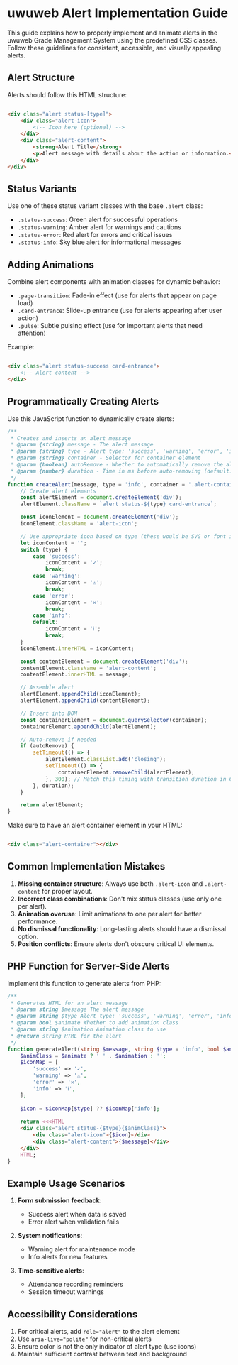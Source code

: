 # uwuweb Alert Implementation Guide

This guide explains how to properly implement and animate alerts in the uwuweb Grade Management System using the
predefined CSS classes. Follow these guidelines for consistent, accessible, and visually appealing alerts.

## Alert Structure

Alerts should follow this HTML structure:

```html

<div class="alert status-[type]">
    <div class="alert-icon">
        <!-- Icon here (optional) -->
    </div>
    <div class="alert-content">
        <strong>Alert Title</strong>
        <p>Alert message with details about the action or information.</p>
    </div>
</div>
```

## Status Variants

Use one of these status variant classes with the base `.alert` class:

- `.status-success`: Green alert for successful operations
- `.status-warning`: Amber alert for warnings and cautions
- `.status-error`: Red alert for errors and critical issues
- `.status-info`: Sky blue alert for informational messages

## Adding Animations

Combine alert components with animation classes for dynamic behavior:

- `.page-transition`: Fade-in effect (use for alerts that appear on page load)
- `.card-entrance`: Slide-up entrance (use for alerts appearing after user action)
- `.pulse`: Subtle pulsing effect (use for important alerts that need attention)

Example:

```html

<div class="alert status-success card-entrance">
    <!-- Alert content -->
</div>
```

## Programmatically Creating Alerts

Use this JavaScript function to dynamically create alerts:

```javascript
/**
 * Creates and inserts an alert message
 * @param {string} message - The alert message
 * @param {string} type - Alert type: 'success', 'warning', 'error', 'info'
 * @param {string} container - Selector for container element
 * @param {boolean} autoRemove - Whether to automatically remove the alert
 * @param {number} duration - Time in ms before auto-removing (default: 5000ms)
 */
function createAlert(message, type = 'info', container = '.alert-container', autoRemove = true, duration = 5000) {
    // Create alert elements
    const alertElement = document.createElement('div');
    alertElement.className = `alert status-${type} card-entrance`;

    const iconElement = document.createElement('div');
    iconElement.className = 'alert-icon';

    // Use appropriate icon based on type (these would be SVG or font icons)
    let iconContent = '';
    switch (type) {
        case 'success':
            iconContent = '✓';
            break;
        case 'warning':
            iconContent = '⚠';
            break;
        case 'error':
            iconContent = '✕';
            break;
        case 'info':
        default:
            iconContent = 'ℹ';
            break;
    }
    iconElement.innerHTML = iconContent;

    const contentElement = document.createElement('div');
    contentElement.className = 'alert-content';
    contentElement.innerHTML = message;

    // Assemble alert
    alertElement.appendChild(iconElement);
    alertElement.appendChild(contentElement);

    // Insert into DOM
    const containerElement = document.querySelector(container);
    containerElement.appendChild(alertElement);

    // Auto-remove if needed
    if (autoRemove) {
        setTimeout(() => {
            alertElement.classList.add('closing');
            setTimeout(() => {
                containerElement.removeChild(alertElement);
            }, 300); // Match this timing with transition duration in CSS
        }, duration);
    }

    return alertElement;
}
```

Make sure to have an alert container element in your HTML:

```html

<div class="alert-container"></div>
```

## Common Implementation Mistakes

1. **Missing container structure**: Always use both `.alert-icon` and `.alert-content` for proper layout.
2. **Incorrect class combinations**: Don't mix status classes (use only one per alert).
3. **Animation overuse**: Limit animations to one per alert for better performance.
4. **No dismissal functionality**: Long-lasting alerts should have a dismissal option.
5. **Position conflicts**: Ensure alerts don't obscure critical UI elements.

## PHP Function for Server-Side Alerts

Implement this function to generate alerts from PHP:

```php
/**
 * Generates HTML for an alert message
 * @param string $message The alert message
 * @param string $type Alert type: 'success', 'warning', 'error', 'info'
 * @param bool $animate Whether to add animation class
 * @param string $animation Animation class to use
 * @return string HTML for the alert
 */
function generateAlert(string $message, string $type = 'info', bool $animate = true, string $animation = 'card-entrance'): string {
    $animClass = $animate ? ' ' . $animation : '';
    $iconMap = [
        'success' => '✓',
        'warning' => '⚠',
        'error' => '✕',
        'info' => 'ℹ',
    ];
    
    $icon = $iconMap[$type] ?? $iconMap['info'];
    
    return <<<HTML
    <div class="alert status-{$type}{$animClass}">
        <div class="alert-icon">{$icon}</div>
        <div class="alert-content">{$message}</div>
    </div>
    HTML;
}
```

## Example Usage Scenarios

1. **Form submission feedback**:
    - Success alert when data is saved
    - Error alert when validation fails

2. **System notifications**:
    - Warning alert for maintenance mode
    - Info alerts for new features

3. **Time-sensitive alerts**:
    - Attendance recording reminders
    - Session timeout warnings

## Accessibility Considerations

1. For critical alerts, add `role="alert"` to the alert element
2. Use `aria-live="polite"` for non-critical alerts
3. Ensure color is not the only indicator of alert type (use icons)
4. Maintain sufficient contrast between text and background
